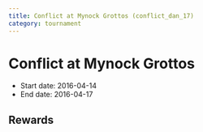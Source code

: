 ```yaml
---
title: Conflict at Mynock Grottos (conflict_dan_17)
category: tournament
---
```

# Conflict at Mynock Grottos

  * Start date: 2016-04-14
  * End date: 2016-04-17

## Rewards

